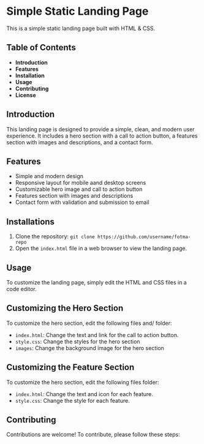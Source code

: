 # Simple Static Landing Page

This is a simple static landing page built with HTML & CSS.

## Table of Contents

- **Introduction**
- **Features**
- **Installation**
- **Usage**
- **Contributing**
- **License**

## Introduction

This landing page is designed to provide a simple, clean, and modern user experience. It includes a hero section with a call to action button, a features section with images and descriptions, and a contact form.

## Features

- Simple and modern design
- Responsive layout for mobile aand desktop screens
- Customizable hero image and call to action button
- Features section with images and descriptions
- Contact form with validation and submission to email

## Installations

1. Clone the repository: `git clone https://github.com/username/fotma-repo`
2. Open the `index.html` file in a web browser to view the landing page.

## Usage

To customize the landing page, simply edit the HTML and CSS files in a code editor.

## Customizing the Hero Section

To customize the hero section, edit the following files and/ folder:
- `index.html`: Change the text and link for the call to action button.
- `style.css`: Change the styles for the hero section
- `images`: Change the background image for the hero section

## Customizing the Feature Section

To customize the hero section, edit the following files folder:
- `index.html`: Change the text and icon for each feature.
- `style.css`: Change the style for each feature.

## Contributing

Contributions are welcome! To contribute, please follow these steps:
